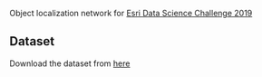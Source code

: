 Object localization network for [Esri Data Science Challenge 2019](https://www.hackerearth.com/challenges/hiring/esri-data-science-challenge-2019/)

## Dataset 
Download the dataset from [here](https://drive.google.com/file/d/1u_t2kWQ5-sYHOa1fCkd6hVwr9zHDSRCy/view?usp=sharing)

